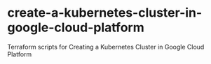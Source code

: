 # create-a-kubernetes-cluster-in-google-cloud-platform
Terraform scripts for Creating a Kubernetes Cluster in Google Cloud Platform
